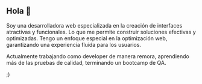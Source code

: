 ## Hola 👋
Soy una desarrolladora web especializada en la creación de interfaces atractivas y funcionales. Lo que me permite construir soluciones efectivas y optimizadas. Tengo un enfoque especial en la optimización web, garantizando una experiencia fluida para los usuarios.

Actualmente trabajando como developer de manera remora, aprendiendo más de las pruebas de calidad, terminando un bootcamp de QA.

;)

<!--
**Mermib/mermib** is a ✨ _special_ ✨ repository because its `README.md` (this file) appears on your GitHub profile.

Here are some ideas to get you started:

- 🔭 I’m currently working on ...
- 🌱 I’m currently learning ...
- 👯 I’m looking to collaborate on ...
- 🤔 I’m looking for help with ...
- 💬 Ask me about ...
- 📫 How to reach me: ...
- 😄 Pronouns: ...
- ⚡ Fun fact: ...
-->
